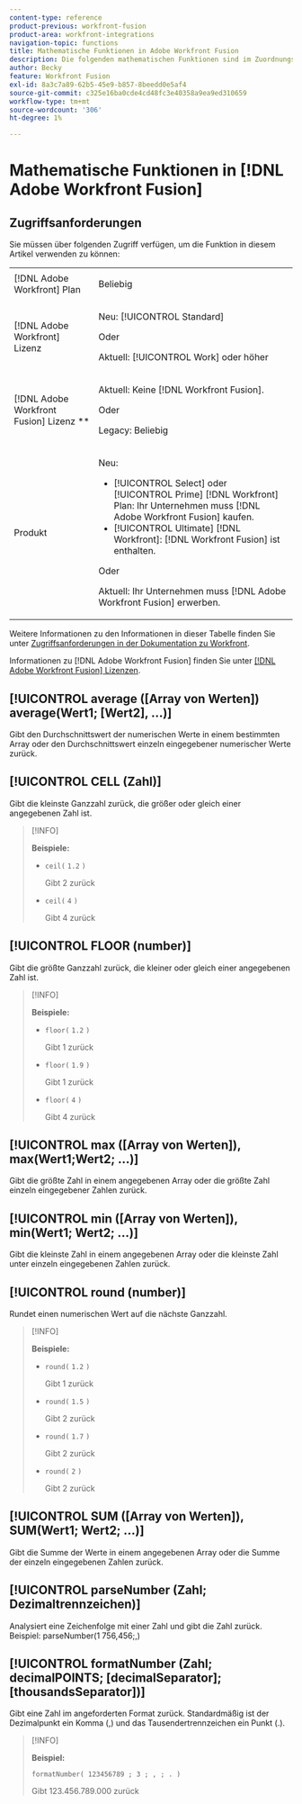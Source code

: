```yaml
---
content-type: reference
product-previous: workfront-fusion
product-area: workfront-integrations
navigation-topic: functions
title: Mathematische Funktionen in Adobe Workfront Fusion
description: Die folgenden mathematischen Funktionen sind im Zuordnungsbereich von Adobe Workfront Fusion verfügbar.
author: Becky
feature: Workfront Fusion
exl-id: 8a3c7a89-62b5-45e9-b857-8beedd0e5af4
source-git-commit: c325e16ba0cde4cd48fc3e40358a9ea9ed310659
workflow-type: tm+mt
source-wordcount: '306'
ht-degree: 1%

---
```


# Mathematische Funktionen in [!DNL Adobe Workfront Fusion]

<!--Audited: 4/2024-->

## Zugriffsanforderungen

Sie müssen über folgenden Zugriff verfügen, um die Funktion in diesem Artikel verwenden zu können:

<table style="table-layout:auto"> 
 <col>  
 <col>  
 <tbody>  
  <tr>  
   <td role="rowheader">[!DNL Adobe Workfront] Plan</td>  
   <td> <p>Beliebig</p> </td>  
  </tr>  
  <tr data-mc-conditions="">  
   <td role="rowheader">[!DNL Adobe Workfront] Lizenz</td>  
   <td> <p>Neu: [!UICONTROL Standard]</p><p>Oder</p><p>Aktuell: [!UICONTROL Work] oder höher</p> </td>  
  </tr>  
  <tr>  
   <td role="rowheader">[!DNL Adobe Workfront Fusion] Lizenz **</td>  
   <td> 
   <p>Aktuell: Keine [!DNL Workfront Fusion].</p> 
   <p>Oder</p> 
   <p>Legacy: Beliebig </p> 
   </td>  
  </tr>  
  <tr>  
   <td role="rowheader">Produkt</td>  
   <td> 
   <p>Neu:</p> <ul><li>[!UICONTROL Select] oder [!UICONTROL Prime] [!DNL Workfront] Plan: Ihr Unternehmen muss [!DNL Adobe Workfront Fusion] kaufen.</li><li>[!UICONTROL Ultimate] [!DNL Workfront]: [!DNL Workfront Fusion] ist enthalten.</li></ul> 
   <p>Oder</p> 
   <p>Aktuell: Ihr Unternehmen muss [!DNL Adobe Workfront Fusion] erwerben.</p> 
   </td>  
  </tr> 
 </tbody>  
</table>

Weitere Informationen zu den Informationen in dieser Tabelle finden Sie unter [Zugriffsanforderungen in der Dokumentation zu Workfront](/help/quicksilver/administration-and-setup/add-users/access-levels-and-object-permissions/access-level-requirements-in-documentation.md).

Informationen zu [!DNL Adobe Workfront Fusion] finden Sie unter [[!DNL Adobe Workfront Fusion] Lizenzen](../../workfront-fusion/get-started/license-automation-vs-integration.md).

## [!UICONTROL average ([Array von Werten]) average(Wert1; [Wert2], …)]

Gibt den Durchschnittswert der numerischen Werte in einem bestimmten Array oder den Durchschnittswert einzeln eingegebener numerischer Werte zurück.

## [!UICONTROL CELL (Zahl)]

Gibt die kleinste Ganzzahl zurück, die größer oder gleich einer angegebenen Zahl ist.

>[!INFO]
>
>**Beispiele:**
>
>* `ceil(` `1.2` `)`
>
>   Gibt 2 zurück
>
>* `ceil(` `4` `)`
>
>   Gibt 4 zurück

## [!UICONTROL FLOOR (number)]

Gibt die größte Ganzzahl zurück, die kleiner oder gleich einer angegebenen Zahl ist.

>[!INFO]
>
>**Beispiele:**
>
>* `floor(` `1.2` `)`
>
>   Gibt 1 zurück
>
>* `floor(` `1.9` `)`
>
>   Gibt 1 zurück
>
>* `floor(` `4` `)`
>
>   Gibt 4 zurück

## [!UICONTROL max ([Array von Werten]), max(Wert1;Wert2; …)]

Gibt die größte Zahl in einem angegebenen Array oder die größte Zahl einzeln eingegebener Zahlen zurück.

## [!UICONTROL min ([Array von Werten]), min(Wert1; Wert2; …)]

Gibt die kleinste Zahl in einem angegebenen Array oder die kleinste Zahl unter einzeln eingegebenen Zahlen zurück.

## [!UICONTROL round (number)]

Rundet einen numerischen Wert auf die nächste Ganzzahl.

>[!INFO]
>
>**Beispiele:**
>
>* `round(` `1.2` `)`
>
>   Gibt 1 zurück
>
>* `round(` `1.5` `)`
>
>   Gibt 2 zurück
>
>* `round(` `1.7` `)`
>
>   Gibt 2 zurück
> 
>* `round(` `2` `)`
>
>   Gibt 2 zurück

## [!UICONTROL SUM ([Array von Werten]), SUM(Wert1; Wert2; …)]

Gibt die Summe der Werte in einem angegebenen Array oder die Summe der einzeln eingegebenen Zahlen zurück.

## [!UICONTROL parseNumber (Zahl; Dezimaltrennzeichen)]

Analysiert eine Zeichenfolge mit einer Zahl und gibt die Zahl zurück. Beispiel: parseNumber(1 756,456;,)

## [!UICONTROL formatNumber (Zahl; decimalPOINTS; [decimalSeparator]; [thousandsSeparator])]

Gibt eine Zahl im angeforderten Format zurück. Standardmäßig ist der Dezimalpunkt ein Komma (,) und das Tausendertrennzeichen ein Punkt (.).

>[!INFO]
>
>**Beispiel:**
>
>`formatNumber( 123456789 ; 3 ; , ; . )`
>
>Gibt 123.456.789.000 zurück
